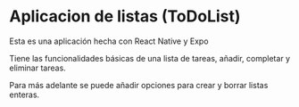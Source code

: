 # Aplicacion de listas (ToDoList)

Esta es una aplicación hecha con React Native y Expo

Tiene las funcionalidades básicas de una lista de tareas, añadir, completar y eliminar tareas.

Para más adelante se puede añadir opciones para crear y borrar listas enteras.
